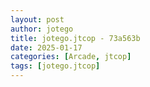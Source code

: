 ```yaml
---
layout: post
author: jotego
title: jotego.jtcop - 73a563b
date: 2025-01-17
categories: [Arcade, jtcop]
tags: [jotego.jtcop]
---
```


